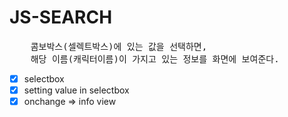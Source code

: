 # JS-SEARCH

<pre>
    콤보박스(셀렉트박스)에 있는 값을 선택하면,
    해당 이름(캐릭터이름)이 가지고 있는 정보를 화면에 보여준다.
</pre>

- [x] selectbox
- [x] setting value in selectbox
- [x] onchange => info view
